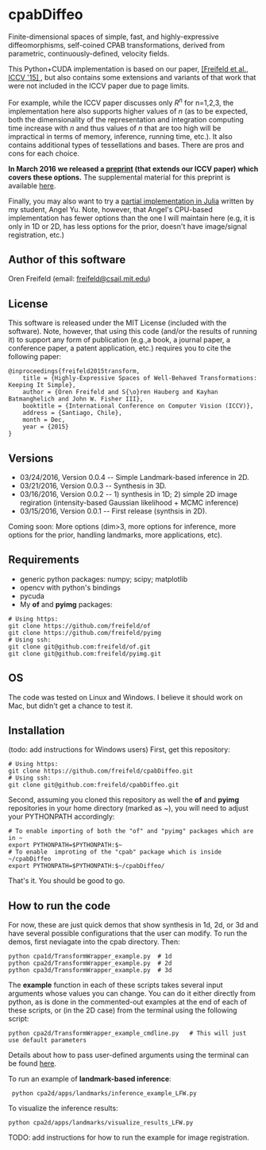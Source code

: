 # cpabDiffeo
Finite-dimensional spaces of simple, fast, and highly-expressive diffeomorphisms, self-coined CPAB transformations, derived from parametric, continuously-defined, velocity fields.

This Python+CUDA implementation is based on our paper, [\[Freifeld et al., ICCV '15\] ](http://people.csail.mit.edu/freifeld/publications.htm), but also contains some extensions and variants of that work that were not included in the ICCV paper due to page limits. 

For example, while the ICCV paper discusses only $R^n$ for n=1,2,3, the implementation here also supports higher values of $n$ (as to be expected, both the dimensionality of the representation and integration computing time increase with $n$ and thus values of $n$ that are too high will be impractical in terms of memory, inference, running time, etc.).
It also contains additional types of tessellations and bases. There are pros and cons for each choice.

**In March 2016 we released a [preprint](http://people.csail.mit.edu/freifeld/papers/freifeld_CPAB_preprint_2016.pdf) (that
extends our ICCV paper) which covers these options.** The supplemental material for this preprint is available [here](http://people.csail.mit.edu/freifeld/papers/freifeld_CPAB_preprint_2016_supmat.pdf).

Finally, you may also want to try a [partial implementation in Julia](https://github.com/angel8yu/cpab-diffeo-julia) written by my student, Angel Yu. Note, however, that Angel's CPU-based implementation has fewer options than the one I will maintain here (e.g, it is only in 1D or 2D, has less options for the prior, doesn't have image/signal registration, etc.)

## Author of this software

Oren Freifeld (email: freifeld@csail.mit.edu)

## License

This software is released under the MIT License (included with the software). Note, however, that using this code (and/or the results of running it) to support any form of publication (e.g.,a book, a journal paper, a conference paper, a patent application, etc.) requires you to cite the following paper:

```
@inproceedings{freifeld2015transform,
    title = {Highly-Expressive Spaces of Well-Behaved Transformations: Keeping It Simple},
    author = {Oren Freifeld and S{\o}ren Hauberg and Kayhan Batmanghelich and John W. Fisher III},
    booktitle = {International Conference on Computer Vision (ICCV)},
    address = {Santiago, Chile},
    month = Dec,
    year = {2015}
}
```

## Versions
- 03/24/2016, Version 0.0.4  -- Simple Landmark-based inference in 2D.
- 03/21/2016, Version 0.0.3  -- Synthesis in 3D.
- 03/16/2016, Version 0.0.2  -- 1) synthesis in 1D; 2) simple 2D image regiration (intensity-based Gaussian likelihood + MCMC inference)
- 03/15/2016, Version 0.0.1  -- First release (synthsis in 2D).

Coming soon: More options (dim>3, more options for inference, more options for the prior, handling landmarks, more applications, etc). 

## Requirements
- generic python packages: numpy; scipy; matplotlib
- opencv with python's bindings
- pycuda
- My **of** and **pyimg** packages:
```
# Using https:
git clone https://github.com/freifeld/of
git clone https://github.com/freifeld/pyimg
# Using ssh:
git clone git@github.com:freifeld/of.git
git clone git@github.com:freifeld/pyimg.git
```
## OS
The code was tested on Linux and Windows. I believe it should work on Mac, but didn't get a chance to test it.

## Installation
(todo: add instructions for Windows users)
First, get this repository:
```
# Using https:
git clone https://github.com/freifeld/cpabDiffeo.git
# Using ssh:
git clone git@github.com:freifeld/cpabDiffeo.git
```
Second, assuming you cloned this repository as well the **of** and **pyimg** repositories in your home directory (marked as ~), you
will need to adjust your PYTHONPATH accordingly:
```
# To enable importing of both the "of" and "pyimg" packages which are in ~
export PYTHONPATH=$PYTHONPATH:$~    
# To enable  improting of the "cpab" package which is inside ~/cpabDiffeo
export PYTHONPATH=$PYTHONPATH:$~/cpabDiffeo/  
```
That's it. You should be good to go.
## How to run the code
For now, these are just quick demos that show synthesis in 1d, 2d, or 3d and have several possible configurations that the user can modify. To run the demos, first neviagate into the cpab directory. Then:
```
python cpa1d/TransformWrapper_example.py  # 1d 
python cpa2d/TransformWrapper_example.py  # 2d 
python cpa3d/TransformWrapper_example.py  # 3d 

```
The **example** function in each of these scripts takes several input arguments whose values you can change. 
You can do it either directly from python, as is done in the commented-out examples at the end of each of these scripts,
or (in the 2D case) from the terminal using the following script:
```
python cpa2d/TransformWrapper_example_cmdline.py   # This will just use default parameters
```
Details about how to pass user-defined arguments using the terminal can be found [here](README_cmdline_options.md).

To run an example of **landmark-based inference**:
```
 python cpa2d/apps/landmarks/inference_example_LFW.py
```
To visualize the inference results:
```
python cpa2d/apps/landmarks/visualize_results_LFW.py
```

TODO: add instructions for how to run the example for image registration.
